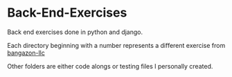 # Back-End-Exercises
Back end exercises done in python and django.

Each directory beginning with a number represents a different exercise from [bangazon-llc](https://github.com/nashville-software-school/bangazon-llc/tree/master/orientation/exercises)

Other folders are either code alongs or testing files I personally created.
